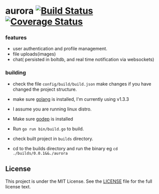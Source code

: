 # aurora [![Build Status](https://drone.io/github.com/gernest/aurora/status.png)](https://drone.io/github.com/gernest/aurora/latest)[![Coverage Status](https://coveralls.io/repos/gernest/aurora/badge.svg?branch=master)](https://coveralls.io/r/gernest/aurora?branch=master)

### features
* user authentication and profile management.
* file uploads(images)
* chat( persisted in boltdb, and real time notification via websockets)


### building
* check the file `config/build/build.json` make changes if you have changed the
  project structure.
* make sure [golang](https://golang.org/) is installed, I'm currently using v1.3.3
* I assume you are running linux distro.
* Make sure [godep](https://github.com/tools/godep) is installed

* Run   `go run bin/build.go` to build.

* check built project in `builds` directory.

* cd to the builds directory and run the binary eg `cd ./builds/0.0.1&&./aurora`


## License

This project is under the MIT License. See the [LICENSE](https://github.com/gernest/aurora/blob/master/LICENCE) file for the full license text.
